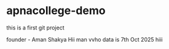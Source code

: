 # apnacollege-demo
this is a first git project

founder - Aman Shakya
 Hii man
 vvho
 data is 7th Oct 2025
 hiii